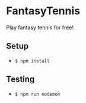 # FantasyTennis

Play fantasy tennis for free!

## Setup

-   `$ npm install`

## Testing

-   `$ npm run nodemon`
